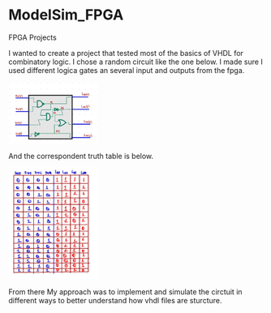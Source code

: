 # ModelSim_FPGA
FPGA Projects

I wanted to create a project that tested most of the basics of VHDL for combinatory logic.
I chose a random circuit like the one below. I made sure I used different logica gates an several input and outputs from the fpga.

 <img src="https://github.com/EdwinMarteZorrilla/ModelSim_FPGA/blob/main/img/circuit.jpg" width=35% height=35%  align="center">  

 And the correspondent truth table is below.
 
 <img src="https://github.com/EdwinMarteZorrilla/ModelSim_FPGA/blob/main/img/table.jpg" width=35% height=35%>

From there My approach was to implement and simulate the circtuit in different ways to better understand how vhdl files are sturcture.
